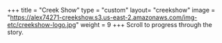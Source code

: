 +++
title = "Creek Show"
type = "custom"
layout= "creekshow"
image = "https://alex74271-creekshow.s3.us-east-2.amazonaws.com/img-etc/creekshow-logo.jpg"
weight = 9
+++
Scroll to progress through the story.

<!--more-->
